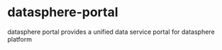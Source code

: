 # datasphere-portal
datasphere portal provides a unified data service portal for datasphere platform
